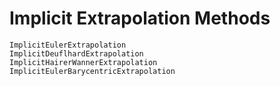 # Implicit Extrapolation Methods

```@docs
ImplicitEulerExtrapolation
ImplicitDeuflhardExtrapolation
ImplicitHairerWannerExtrapolation
ImplicitEulerBarycentricExtrapolation
```
